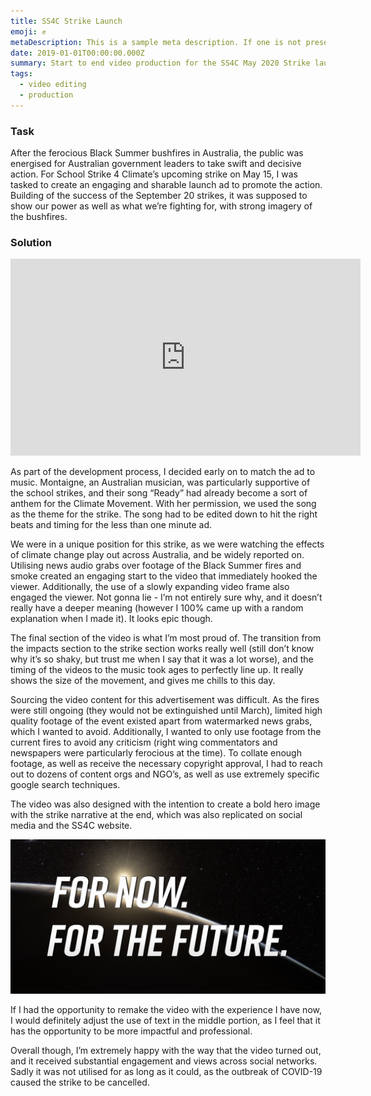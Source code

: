 ```yaml
---
title: SS4C Strike Launch
emoji: ✊
metaDescription: This is a sample meta description. If one is not present in your page/project's front matter, the default metadata.desciption will be used instead.
date: 2019-01-01T00:00:00.000Z
summary: Start to end video production for the SS4C May 2020 Strike launch video
tags:
  - video editing
  - production
---
```


### Task
After the ferocious Black Summer bushfires in Australia, the public was energised for Australian government leaders to take swift and decisive action. For School Strike 4 Climate’s upcoming strike on May 15, I was tasked to create an engaging and sharable launch ad to promote the action. Building of the success of the September 20 strikes, it was supposed to show our power as well as what we’re fighting for, with strong imagery of the bushfires.

### Solution
<div align="center">
<iframe width="560" height="315"
src="https://www.youtube.com/embed/4HSslvdIPnY"
frameborder="0"
allow="accelerometer; autoplay; encrypted-media; gyroscope; picture-in-picture"
allowfullscreen></iframe>
</div>

As part of the development process, I decided early on to match the ad to music. Montaigne, an Australian musician, was particularly supportive of the school strikes, and their song “Ready” had already become a sort of anthem for the Climate Movement. With her permission, we used the song as the theme for the strike. The song had to be edited down to hit the right beats and timing for the less than one minute ad.

We were in a unique position for this strike, as we were watching the effects of climate change play out across Australia, and be widely reported on. Utilising news audio grabs over footage of the Black Summer fires and smoke created an engaging start to the video that immediately hooked the viewer. Additionally, the use of a slowly expanding video frame also engaged the viewer. Not gonna lie - I’m not entirely sure why, and it doesn’t really have a deeper meaning (however I 100% came up with a random explanation when I made it). It looks epic though.

The final section of the video is what I’m most proud of. The transition from the impacts section to the strike section works really well (still don’t know why it’s so shaky, but trust me when I say that it was a lot worse), and the timing of the videos to the music took ages to perfectly line up. It really shows the size of the movement, and gives me chills to this day.

Sourcing the video content for this advertisement was difficult. As the fires were still ongoing (they would not be extinguished until March), limited high quality footage of the event existed apart from watermarked news grabs, which I wanted to avoid. Additionally, I wanted to only use footage from the current fires to avoid any criticism (right wing commentators and newspapers were particularly ferocious at the time). To collate enough footage, as well as receive the necessary copyright approval, I had to reach out to dozens of content orgs and NGO’s, as well as use extremely specific google search techniques.

The video was also designed with the intention to create a bold hero image with the strike narrative at the end, which was also replicated on social media and the SS4C website.

<img width="1280" alt="May 15 hero image" src="/static/img/may15-hero.png">

If I had the opportunity to remake the video with the experience I have now, I would definitely adjust the use of text in the middle portion, as I feel that it has the opportunity to be more impactful and professional.

Overall though, I’m extremely happy with the way that the video turned out, and it received substantial engagement and views across social networks. Sadly it was not utilised for as long as it could, as the outbreak of COVID-19 caused the strike to be cancelled.

<br>
